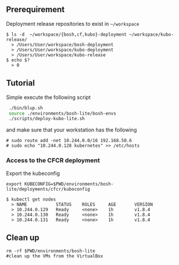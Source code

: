 ## Prerequirement

Deployment release repositories to exist in `~/workspace`

```
$ ls -d  ~/workspace/{bosh,cf,kubo}-deployment ~/workspace/kubo-release/
  > /Users/User/workspace/bosh-deployment
  > /Users/User/workspace/kubo-deployment
  > /Users/User/workspace/kubo-release
$ echo $?
  > 0
```


## Tutorial

Simple execute the following script

```bash
 ./bin/blup.sh 
 source ./environments/bosh-lite/bosh-envs
 ./scripts/deploy-kubo-lite.sh 
 ```

and make sure that your workstation has the following
```
# sudo route add -net 10.244.0.0/16 192.168.50.6
# sudo echo "10.244.0.128 kubernetes" >> /etc/hosts
```

### Access to the CFCR deployment

Export the kubeconfig

```
export KUBECONFIG=$PWD/environments/bosh-lite/deployments/cfcr/kuboconfig

$ kubectl get nodes
  > NAME           STATUS    ROLES     AGE       VERSION
  > 10.244.0.129   Ready     <none>    1h        v1.8.4
  > 10.244.0.130   Ready     <none>    1h        v1.8.4
  > 10.244.0.131   Ready     <none>    1h        v1.8.4
```

## Clean up 

```
rm -rf $PWD/environments/bosh-lite
#clean up the VMs from the VirtualBox
```
